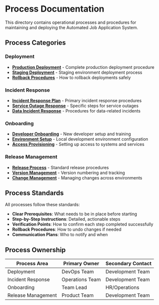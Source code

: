 # Process Documentation

This directory contains operational processes and procedures for maintaining and deploying the Automated Job Application System.

## Process Categories

### Deployment
- **[Production Deployment](deployment/production_deployment.md)** - Complete production deployment procedure
- **[Staging Deployment](deployment/staging_deployment.md)** - Staging environment deployment process
- **[Rollback Procedures](deployment/rollback_procedures.md)** - How to rollback deployments safely

### Incident Response
- **[Incident Response Plan](incident_response/incident_response_plan.md)** - Primary incident response procedures
- **[Service Outage Response](incident_response/service_outage_response.md)** - Specific steps for service outages
- **[Data Incident Response](incident_response/data_incident_response.md)** - Procedures for data-related incidents

### Onboarding
- **[Developer Onboarding](onboarding/developer_onboarding.md)** - New developer setup and training
- **[Environment Setup](onboarding/environment_setup.md)** - Local development environment configuration
- **[Access Provisioning](onboarding/access_provisioning.md)** - Setting up access to systems and services

### Release Management
- **[Release Process](release_management/release_process.md)** - Standard release procedures
- **[Version Management](release_management/version_management.md)** - Version numbering and tracking
- **[Change Management](release_management/change_management.md)** - Managing changes across environments

## Process Standards

All processes follow these standards:
- **Clear Prerequisites**: What needs to be in place before starting
- **Step-by-Step Instructions**: Detailed, actionable steps
- **Verification Points**: How to confirm each step completed successfully
- **Rollback Procedures**: How to undo changes if needed
- **Communication Plans**: Who to notify and when

## Process Ownership

| Process Area | Primary Owner | Secondary Contact |
|--------------|---------------|-------------------|
| Deployment | DevOps Team | Development Team |
| Incident Response | Operations Team | Development Team |
| Onboarding | Team Lead | HR/Operations |
| Release Management | Product Team | Development Team |